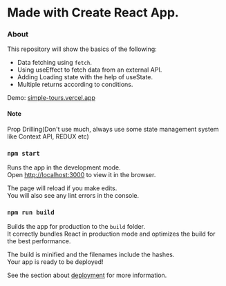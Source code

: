 # Made with Create React App.

### About

This repository will show the basics of the following:
 - Data fetching using `fetch`.
 - Using useEffect to fetch data from an external API.
 - Adding Loading state with the help of useState.
 - Multiple returns according to conditions. 

Demo: [simple-tours.vercel.app](https://https://simple-tours.vercel.app/)

#### Note
Prop Drilling(Don't use much, always use some state management system like Context API, REDUX etc)


### `npm start`

Runs the app in the development mode.\
Open [http://localhost:3000](http://localhost:3000) to view it in the browser.

The page will reload if you make edits.\
You will also see any lint errors in the console.
### `npm run build`

Builds the app for production to the `build` folder.\
It correctly bundles React in production mode and optimizes the build for the best performance.

The build is minified and the filenames include the hashes.\
Your app is ready to be deployed!

See the section about [deployment](https://facebook.github.io/create-react-app/docs/deployment) for more information.
